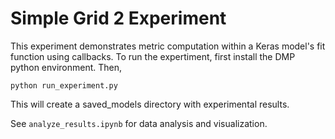 # Simple Grid 2 Experiment

This experiment demonstrates metric computation within a Keras model's fit function using callbacks. To run the expertiment, first install the DMP python environment. Then,

`python run_experiment.py`

This will create a saved_models directory with experimental results.

See `analyze_results.ipynb` for data analysis and visualization.